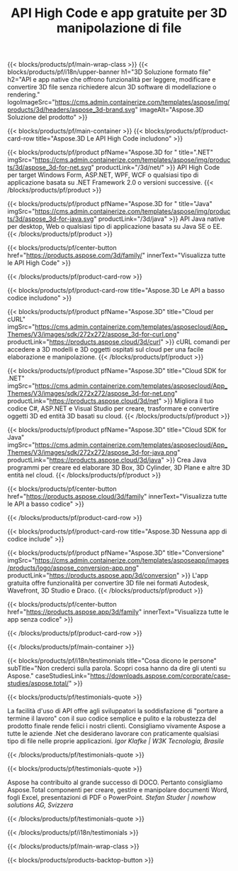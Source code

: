 ﻿---
title: API High Code e app gratuite per 3D manipolazione di file 
weight: 1460
url: /it/
description: Crea modifica e converti 3D file. Nessun 3D software di modellazione richiesto. Lavora con la geometria, la gerarchia delle scene, condividi o dividi mesh, Anima oggetti, Aggiungi una telecamera di destinazione.
google_site_verification: pJzfspWbY9hmASAU3ozD0x1YVIt8rcjsmkvNtlT8jsM
---
{{< blocks/products/pf/main-wrap-class >}}
{{< blocks/products/pf/i18n/upper-banner h1="3D Soluzione formato file" h2="API e app native che offrono funzionalità per leggere, modificare e convertire 3D file senza richiedere alcun 3D software di modellazione o rendering." logoImageSrc="https://cms.admin.containerize.com/templates/aspose/img/products/3d/headers/aspose_3d-brand.svg" imageAlt="Aspose.3D Soluzione del prodotto" >}}

{{< blocks/products/pf/main-container >}}
{{< blocks/products/pf/product-card-row title="Aspose.3D Le API High Code includono" >}}

{{< blocks/products/pf/product pfName="Aspose.3D for " title=".NET" imgSrc="https://cms.admin.containerize.com/templates/aspose/img/products/3d/aspose_3d-for-net.svg" productLink="/3d/net/" >}}
API High Code per target Windows Form, ASP.NET, WPF, WCF o qualsiasi tipo di applicazione basata su .NET Framework 2.0 o versioni successive.
{{< /blocks/products/pf/product >}}

{{< blocks/products/pf/product pfName="Aspose.3D for " title="Java" imgSrc="https://cms.admin.containerize.com/templates/aspose/img/products/3d/aspose_3d-for-java.svg" productLink="/3d/java" >}}
API Java native per desktop, Web o qualsiasi tipo di applicazione basata su Java SE o EE.
{{< /blocks/products/pf/product >}}

{{< blocks/products/pf/center-button href="https://products.aspose.com/3d/family/" innerText="Visualizza tutte le API High Code" >}}

{{< /blocks/products/pf/product-card-row >}}

{{< blocks/products/pf/product-card-row title="Aspose.3D Le API a basso codice includono" >}}

{{< blocks/products/pf/product pfName="Aspose.3D" title="Cloud per cURL" imgSrc="https://cms.admin.containerize.com/templates/asposecloud/App_Themes/V3/images/sdk/272x272/aspose_3d-for-curl.png" productLink="https://products.aspose.cloud/3d/curl" >}}
cURL comandi per accedere a 3D modelli e 3D oggetti ospitati sul cloud per una facile elaborazione e manipolazione.
{{< /blocks/products/pf/product >}}

{{< blocks/products/pf/product pfName="Aspose.3D" title="Cloud SDK for .NET" imgSrc="https://cms.admin.containerize.com/templates/asposecloud/App_Themes/V3/images/sdk/272x272/aspose_3d-for-net.png" productLink="https://products.aspose.cloud/3d/net" >}}
Migliora il tuo codice C#, ASP.NET e Visual Studio per creare, trasformare e convertire oggetti 3D ed entità 3D basati su cloud.
{{< /blocks/products/pf/product >}}

{{< blocks/products/pf/product pfName="Aspose.3D" title="Cloud SDK for Java" imgSrc="https://cms.admin.containerize.com/templates/asposecloud/App_Themes/V3/images/sdk/272x272/aspose_3d-for-java.png" productLink="https://products.aspose.cloud/3d/java" >}}
Crea Java programmi per creare ed elaborare 3D Box, 3D Cylinder, 3D Plane e altre 3D entità nel cloud.
{{< /blocks/products/pf/product >}}

{{< blocks/products/pf/center-button href="https://products.aspose.cloud/3d/family" innerText="Visualizza tutte le API a basso codice" >}}

{{< /blocks/products/pf/product-card-row >}}

{{< blocks/products/pf/product-card-row title="Aspose.3D Nessuna app di codice include" >}}

{{< blocks/products/pf/product pfName="Aspose.3D" title="Conversione" imgSrc="https://cms.admin.containerize.com/templates/asposeapp/images/products/logo/aspose_conversion-app.png" productLink="https://products.aspose.app/3d/conversion" >}}
L'app gratuita offre funzionalità per convertire 3D file nei formati Autodesk, Wavefront, 3D Studio e Draco.
{{< /blocks/products/pf/product >}}

{{< blocks/products/pf/center-button href="https://products.aspose.app/3d/family" innerText="Visualizza tutte le app senza codice" >}}

{{< /blocks/products/pf/product-card-row >}}

{{< /blocks/products/pf/main-container >}}

{{< blocks/products/pf/i18n/testimonials title="Cosa dicono le persone" subTitle="Non crederci sulla parola. Scopri cosa hanno da dire gli utenti su Aspose." caseStudiesLink="https://downloads.aspose.com/corporate/case-studies/aspose.total/" >}}

{{< blocks/products/pf/testimonials-quote >}}
<p class="first">
 La facilità d'uso di API offre agli sviluppatori la soddisfazione di "portare a termine il lavoro" con il suo codice semplice e pulito e la robustezza del prodotto finale rende felici i nostri clienti. Consigliamo vivamente Aspose a tutte le aziende .Net che desiderano lavorare con praticamente qualsiasi tipo di file nelle proprie applicazioni.
 <em>
  Igor Klafke | W3K Tecnologia, Brasile
 </em>
</p>

{{< /blocks/products/pf/testimonials-quote >}}

{{< blocks/products/pf/testimonials-quote >}}
<p class="second">
 Aspose ha contribuito al grande successo di DOCO. Pertanto consigliamo Aspose.Total componenti per creare, gestire e manipolare documenti Word, fogli Excel, presentazioni di PDF o PowerPoint.
 <em>
  Stefan Studer | nowhow solutions AG, Svizzera
 </em>
</p>

{{< /blocks/products/pf/testimonials-quote >}}

{{< /blocks/products/pf/i18n/testimonials >}}

{{< /blocks/products/pf/main-wrap-class >}}

{{< blocks/products/products-backtop-button >}}